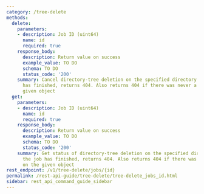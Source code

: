 ```yaml
---
category: /tree-delete
methods:
  delete:
    parameters:
    - description: Job ID (uint64)
      name: id
      required: true
    response_body:
      description: Return value on success
      example_value: TO DO
      schema: TO DO
      status_code: '200'
    summary: Cancel directory-tree deletion on the specified directory. If the job
      has finished, returns 404. Also returns 404 if there was never a job on the
      given object
  get:
    parameters:
    - description: Job ID (uint64)
      name: id
      required: true
    response_body:
      description: Return value on success
      example_value: TO DO
      schema: TO DO
      status_code: '200'
    summary: Get status of directory-tree deletion on the specified directory. If
      the job has finished, returns 404. Also returns 404 if there was never a job
      on the given object
rest_endpoint: /v1/tree-delete/jobs/{id}
permalink: /rest-api-guide/tree-delete/tree-delete_jobs_id.html
sidebar: rest_api_command_guide_sidebar
---
```

